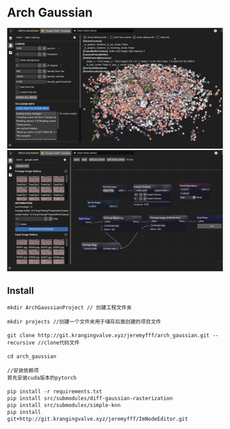 
# Arch Gaussian


<div style="text-align:center">
    <img src="assets/image1.png" width="800" />
<img src="assets/image2.png" width="800" />
</div>

## Install
```
mkdir ArchGaussianProject // 创建工程文件夹

mkdir projects //创建一个文件夹用于储存后面创建的项目文件

git clone http://git.krangingvalve.xyz/jeremyfff/arch_gaussian.git --recursive //clone代码文件

cd arch_gaussian

//安装依赖项
首先安装cuda版本的pytorch

pip install -r requirements.txt  
pip install src/submodules/diff-gaussian-rasterization  
pip install src/submodules/simple-knn  
pip install git+http://git.krangingvalve.xyz/jeremyfff/ImNodeEditor.git  
```
